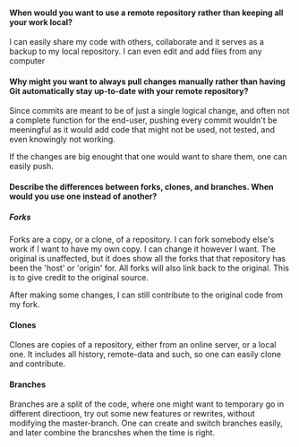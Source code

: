 #### When would you want to use a remote repository rather than keeping all your work local?

I can easily share my code with others, collaborate and it serves as a backup to my local repository. I can even edit and add files from any computer

#### Why might you want to always pull changes manually rather than having Git automatically stay up-to-date with your remote repository?

Since commits are meant to be of just a single logical change, and often not a complete function for the end-user, pushing every commit wouldn't be meeningful as it would add code that might not be used, not tested, and even knowingly not working.

If the changes are big enought that one would want to share them, one can easily push.

#### Describe the differences between forks, clones, and branches. When would you use one instead of another?

##### Forks

Forks are a copy, or a clone, of a repository. I can fork somebody else's work if I want to have my own copy. I can change it however I want. The original is unaffected, but it does show all the forks that that repository has been the 'host' or 'origin' for. All forks will also link back to the original. This is to give credit to the original source.

After making some changes, I can still contribute to the original code from my fork.

#### Clones

Clones are copies of a repository, either from an online server, or a local one. It includes all history, remote-data and such, so one can easily clone and contribute.

#### Branches

Branches are a split of the code, where one might want to temporary go in different directioon, try out some new features or rewrites, without modifying the master-branch. One can create and switch branches easily, and later combine the brancshes when the time is right.
